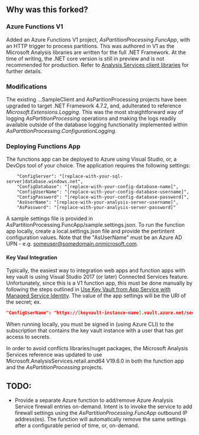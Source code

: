 ## Why was this forked?

### Azure Functions V1
Added an Azure Functions V1 project, <em>AsPartitionProcessing.FuncApp</em>, with an HTTP trigger to process partitions. This was authored in V1 as the Microsoft Analysis libraries are written for the full .NET Framework. At the time of writing, the .NET core version is still in preview and is not recommended for production. Refer to [Analysis Services client libraries](https://docs.microsoft.com/en-us/analysis-services/client-libraries?view=asallproducts-allversions) for further details.

### Modifications
The existing ...SampleClient and AsParitionProcessing projects have been upgraded to target .NET Framework 4.7.2, and, adulterated to reference <em>Microsoft.Extensions.Logging</em>. This was the most straightforward way of logging <em>AsPartitionProcessing</em> operations and making the logs readily available outside of the database logging functionality implemented within <em>AsPartitionProcessing.ConfigurationLogging</em>.

### Deploying Functions App
The functions app can be deployed to Azure using Visual Studio, or, a DevOps tool of your choice. The application requires the following settings:
```
    "ConfigServer": "[replace-with-your-sql-server]database.windows.net",
    "ConfigDatabase": "[replace-with-your-config-database-name]",
    "ConfigUserName": "[replace-with-your-config-database-username]",
    "ConfigPassword": "[replace-with-your-config-database-password]",
    "AsUserName": "[replace-with-your-analysis-server-username]",
    "AsPassword": "[replace-with-your-analysis-server-password]"
```
A sample settings file is provided in AsPartitionProcessing.FuncApp/sample.settings.json. To run the function app locally, create a local.settings.json file and provide the pertintent configuration values. Note that the "AsUserName" must be an Azure AD UPN - e.g. someuser@somedomain.onmicrosoft.com.

#### Key Vaul Integration
Typically, the easiest way to integration web apps and function apps with key vault is using Visual Studio 2017 (or later) Connected Services feature. Unfortunately, since this is a V1 function app, this must be done manually by following the steps outlined in [Use Key Vault from App Service with Managed Service Identity](https://docs.microsoft.com/en-us/samples/azure-samples/app-service-msi-keyvault-dotnet/keyvault-msi-appservice-sample/). The value of the app settings will be the URI of the secret; ex.
```json
"ConfigUserName": "https://[keyvault-instance-name].vault.azure.net/secrets/ConfigUserName/[secret-version]"
```
When running locally, you must be signed in (using Azure CLI) to the subscription that contains the key vault instance with a user that has <em>get</em> access to secrets.

In order to avoid conflicts libraries/nuget packages, the Microsoft Analysis Services reference was updated to use Microsoft.AnalysisServices.retail.amd64 V19.6.0 in both the function app and the <em>AsPartitionProcessing</em> projects.

## TODO: 
- Provide a separate Azure function to add/remove Azure Analysis Service firewall entries on-demand. Intent is to invoke the service to add firewall settings using the <em>AsPartitionProcessing.FuncApp</em> outbound IP address(es). The function will automatically remove the same settings after a configurable period of time, or, on-demand.
